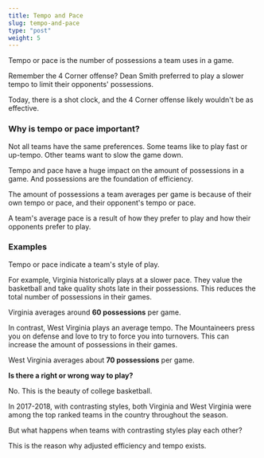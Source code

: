 ```yaml
---
title: Tempo and Pace
slug: tempo-and-pace
type: "post"
weight: 5
---
```


Tempo or pace is the number of possessions a team uses in a game.

Remember the 4 Corner offense? Dean Smith preferred to play a slower tempo to limit their opponents' possessions.

Today, there is a shot clock, and the 4 Corner offense likely wouldn't be as effective.

### Why is tempo or pace important?

Not all teams have the same preferences. Some teams like to play fast or up-tempo. Other teams want to slow the game down.

Tempo and pace have a huge impact on the amount of possessions in a game. And possessions are the foundation of efficiency.

The amount of possessions a team averages per game is because of their own tempo or pace, and their opponent's tempo or pace.

A team's average pace is a result of how they prefer to play and how their opponents prefer to play.

### Examples

Tempo or pace indicate a team's style of play.

For example, Virginia historically plays at a slower pace. They value the basketball and take quality shots late in their possessions. This reduces the total number of possessions in their games.

Virginia averages around **60 possessions** per game.

In contrast, West Virginia plays an average tempo. The Mountaineers press you on defense and love to try to force you into turnovers. This can increase the amount of possessions in their games.

West Virginia averages about **70 possessions** per game.

**Is there a right or wrong way to play?**

No. This is the beauty of college basketball.

In 2017-2018, with contrasting styles, both Virginia and West Virginia were among the top ranked teams in the country throughout the season.

But what happens when teams with contrasting styles play each other?

This is the reason why adjusted efficiency and tempo exists.

